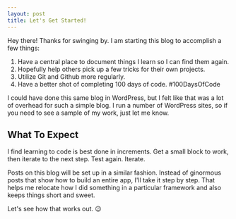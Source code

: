 ```yaml
---
layout: post
title: Let's Get Started!
---
```


Hey there!  Thanks for swinging by.  I am starting this blog to accomplish a few things:

1.  Have a central place to document things I learn so I can find them again.
2.  Hopefully help others pick up a few tricks for their own projects.
3.  Utilize Git and Github more regularly.
4.  Have a better shot of completing 100 days of code. #100DaysOfCode

I could have done this same blog in WordPress, but I felt like that was a lot of overhead for such a simple blog.  I run a number of WordPress sites, so if you need to see a sample of my work, just let me know.

## What To Expect

I find learning to code is best done in increments.  Get a small block to work, then iterate to the next step.  Test again.  Iterate.  

Posts on this blog will be set up in a similar fashion.  Instead of ginormous posts that show how to build an entire app, I'll take it step by step.  That helps me relocate how I did something in a particular framework and also keeps things short and sweet.

Let's see how that works out.  :wink: